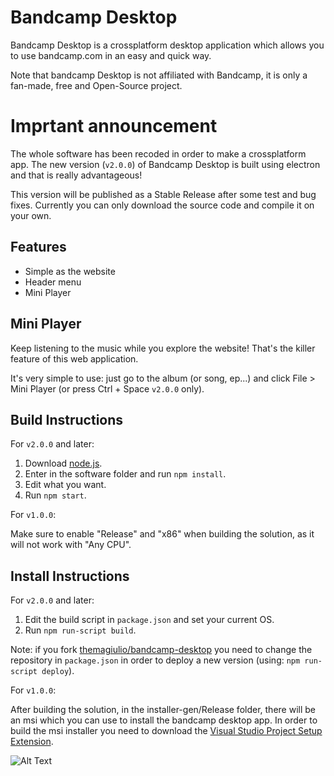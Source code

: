 # Bandcamp Desktop
Bandcamp Desktop is a crossplatform desktop application which allows you to use bandcamp.com in an easy and quick way.

Note that bandcamp Desktop is not affiliated with Bandcamp, it is only a fan-made, free and Open-Source project.

# Imprtant announcement
The whole software has been recoded in order to make a crossplatform app.
The new version (`v2.0.0`) of Bandcamp Desktop is built using electron and that is really advantageous!

This version will be published as a Stable Release after some test and bug fixes. Currently you can only download the source code and compile it on your own.

## Features
- Simple as the website
- Header menu
- Mini Player

## Mini Player
Keep listening to the music while you explore the website! That's the killer feature of this web application.

It's very simple to use: just go to the album (or song, ep...) and click File > Mini Player (or press Ctrl + Space `v2.0.0` only).

## Build Instructions
For `v2.0.0` and later:

1) Download <a href="https://nodejs.org/en/">node.js</a>.
2) Enter in the software folder and run `npm install`.
3) Edit what you want.
4) Run `npm start`.

For `v1.0.0`:

Make sure to enable "Release" and "x86" when building the solution, as it will not work with "Any CPU".


## Install Instructions
For `v2.0.0` and later:

1) Edit the build script in `package.json` and set your current OS.
2) Run `npm run-script build`.

Note: if you fork <a href="https://github.com/themagiulio/bandcamp-desktop">themagiulio/bandcamp-desktop</a> you need to change the repository in `package.json` in order to deploy a new version (using: `npm run-script deploy`).

For `v1.0.0`:

After building the solution, in the installer-gen/Release folder, there will be an msi which you can use to install the bandcamp desktop app.
In order to build the msi installer you need to download the <a href="https://marketplace.visualstudio.com/items?itemName=VisualStudioClient.MicrosoftVisualStudio2017InstallerProjects">Visual Studio Project Setup Extension</a>.

![Alt Text](https://codegiuliotop.000webhostapp.com/bin/bd.png)

